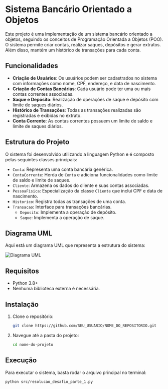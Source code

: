 # Sistema Bancário Orientado a Objetos

Este projeto é uma implementação de um sistema bancário orientado a objetos, seguindo os conceitos de Programação Orientada a Objetos (POO). O sistema permite criar contas, realizar saques, depósitos e gerar extratos. Além disso, mantém um histórico de transações para cada conta.

## Funcionalidades

- **Criação de Usuários**: Os usuários podem ser cadastrados no sistema com informações como nome, CPF, endereço, e data de nascimento.
- **Criação de Contas Bancárias**: Cada usuário pode ter uma ou mais contas correntes associadas.
- **Saque e Depósito**: Realização de operações de saque e depósito com limite de saques diários.
- **Histórico de Transações**: Todas as transações realizadas são registradas e exibidas no extrato.
- **Conta Corrente**: As contas correntes possuem um limite de saldo e limite de saques diários.

## Estrutura do Projeto

O sistema foi desenvolvido utilizando a linguagem Python e é composto pelas seguintes classes principais:

- `Conta`: Representa uma conta bancária genérica.
- `ContaCorrente`: Herda de `Conta` e adiciona funcionalidades como limite de saldo e limite de saques.
- `Cliente`: Armazena os dados do cliente e suas contas associadas.
- `PessoaFisica`: Especialização da classe `Cliente` que inclui CPF e data de nascimento.
- `Historico`: Registra todas as transações de uma conta.
- `Transacao`: Interface para transações bancárias.
  - `Deposito`: Implementa a operação de depósito.
  - `Saque`: Implementa a operação de saque.

## Diagrama UML

Aqui está um diagrama UML que representa a estrutura do sistema:

![Diagrama UML](link-para-o-diagrama.png) 

## Requisitos

- Python 3.8+
- Nenhuma biblioteca externa é necessária.

## Instalação

1. Clone o repositório:

    ```bash
    git clone https://github.com/SEU_USUARIO/NOME_DO_REPOSITORIO.git
    ```

2. Navegue até a pasta do projeto:

    ```bash
    cd nome-do-projeto
    ```

## Execução

Para executar o sistema, basta rodar o arquivo principal no terminal:

```bash
python src/resolucao_desafio_parte_1.py

